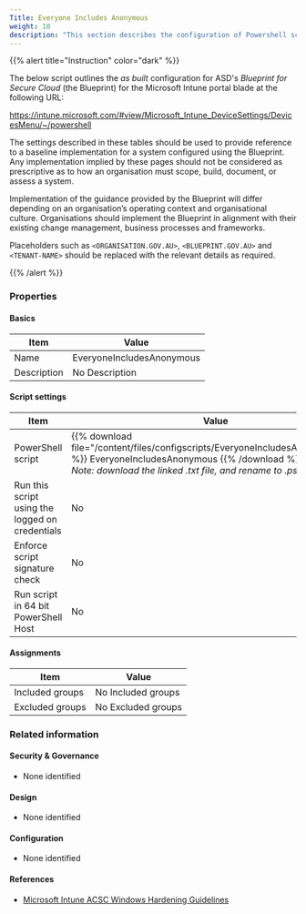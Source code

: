 ```yaml
---
Title: Everyone Includes Anonymous
weight: 10
description: "This section describes the configuration of Powershell scripts within Microsoft Intune associated with systems built according to the guidance provided by ASD's Blueprint for Secure Cloud."
---
```


{{% alert title="Instruction" color="dark" %}}
 
The below script outlines the *as built* configuration for ASD's *Blueprint for Secure Cloud* (the Blueprint) for the Microsoft Intune portal blade at the following URL:

https://intune.microsoft.com/#view/Microsoft_Intune_DeviceSettings/DevicesMenu/~/powershell

The settings described in these tables should be used to provide reference to a baseline implementation for a system configured using the Blueprint. Any implementation implied by these pages should not be considered as prescriptive as to how an organisation must scope, build, document, or assess a system.

Implementation of the guidance provided by the Blueprint will differ depending on an organisation’s operating context and organisational culture. Organisations should implement the Blueprint in alignment with their existing change management, business processes and frameworks.

Placeholders such as `<ORGANISATION.GOV.AU>`, `<BLUEPRINT.GOV.AU>` and `<TENANT-NAME>` should be replaced with the relevant details as required.

{{% /alert %}}

### Properties

#### Basics

| Item        | Value                     |
| ----------- | ------------------------- |
| Name        | EveryoneIncludesAnonymous |
| Description | No Description            |

#### Script settings

| Item                                            | Value                                                                                                                                                                                                        |
| ----------------------------------------------- | ------------------------------------------------------------------------------------------------------------------------------------------------------------------------------------------------------------ |
| PowerShell script                               | {{% download file="/content/files/configscripts/EveryoneIncludesAnonymous.txt" %}} EveryoneIncludesAnonymous {{% /download %}}.ps1 <br> *Note: download the linked .txt file, and rename to .ps1 for upload* |
| Run this script using the logged on credentials | No                                                                                                                                                                                                           |
| Enforce script signature check                  | No                                                                                                                                                                                                           |
| Run script in 64 bit PowerShell Host            | No                                                                                                                                                                                                           |

#### Assignments

| Item            | Value              |
| --------------- | ------------------ |
| Included groups | No Included groups |
| Excluded groups | No Excluded groups |

### Related information

#### Security & Governance

* None identified
  
#### Design

* None identified
  
#### Configuration

* None identified

#### References

* [Microsoft Intune ACSC Windows Hardening Guidelines](https://github.com/microsoft/Intune-ACSC-Windows-Hardening-Guidelines)
